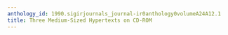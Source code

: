 ```yaml
---
anthology_id: 1990.sigirjournals_journal-ir0anthology0volumeA24A12.1
title: Three Medium-Sized Hypertexts on CD-ROM
---
```

